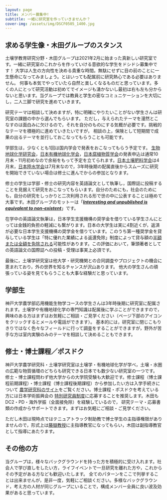 ```yaml
---
layout: page
title: メンバー募集中!
subtitle: 一緒に研究室を作っていきませんか？
cover-img: /assets/img/DSCF0505_1400.jpg
---
```

## 求める学生像・木田グループのスタンス
土壌学教育研究分野・木田グループは2021年2月に始まった真新しい研究室です。一緒に研究室のこれからを作っていける意欲的な学生をドシドシ募集中です！
大学は人生の方向性を決める貴重な時間。無駄にせずに目の前のことに一生懸命になってみましょう。とはいっても配属前に研究熱心である必要はありません。
何事も本気でやっていたら自然と楽しくなるものだと思っています。多くの人にとって研究活動は初めてでイメージも湧かないし最初は右も左も分からないと思います。当グループでは教員と学生の密なコミュニケーションを大切にし，二人三脚で研究を進めていきます。

研究テーマは相談して決めますが，特に明確にやりたいことがない学生さんは研究室の課題の中から選んでもらいます。
ただし，与えられたテーマを漫然とこなすのは面白みに欠けるので，それを自分のものにする気概が必要です。挑戦的なテーマを積極的に進めていきたいですが，
相談の上，保険として短期間で成果の出るテーマを並行しておこなってもらうことも可能です。

学部生は，少なくとも1回は国内学会で発表をおこなってもらう予定です。
[生物地球化学研究会](https://sites.google.com/site/biogeochemnet/home)，[日本有機地球化学会](http://ogeochem.jp/)，[日本腐植物質学会](http://www.research.kobe-u.ac.jp/ans-soil/jhss/)の発表申込は通常10月末・11月初めなので余裕をもって予定を立てられます。[日本土壌肥料学会](http://jssspn.jp/)は4月末，[日本陸水学会](http://www.jslim.jp/)は7月末なので，3年時後期の配属直後からスムーズに研究を開始できていない場合は修士に進んでからの参加となります。

修士の学生は学部・修士の研究内容を英語論文として執筆し，国際誌に投稿することを見据えて研究をおこなってもらいます。自分のためにも，社会のためにも，自分の研究をしっかりと二次利用される形で世の中に公表することは極めて大事です。木田グループのモットーは「[_**Interesting and unpublished is equivalent to non-existent**_](https://onlinelibrary.wiley.com/doi/pdf/10.1002/adma.200400767)」です。

在学中の英語論文執筆は，日本学生支援機構の奨学金を借りている学生さんにとっては金銭的負担の軽減にも繋がります。日本の大学生は実に4割近くが，返済が必要な日本学生支援機構の奨学金を借りています。このうち第一種奨学金を貸与している学生は「特に優れた業績による返還免除」制度によって貸与額の[半額または全額を免除される](https://www.jasso.go.jp/shogakukin/saiyochu/gyosekimenjo/index.html)可能性があります。この評価において，筆頭著者としての英語論文の国際誌への投稿・受理は事実上必須です。

最後に，土壌学研究室は他大学・研究機関との合同調査やプロジェクトの機会に恵まれており，外の世界を知るチャンスが沢山あります。
他大の学生さんの頑張っている姿を見てもらうことも大事な経験だと思っています。

## 学部生
神戸大学農学部応用機能生物学コースの学生さんは3年時後期に研究室に配属されます。土壌学や有機地球化学の専門知識は配属後に学ぶことができますので，
興味のある方はまずはお気軽にご相談・ご見学ください（ページ下部のアイコンをクリックするとメールや電話ができます）。
基本的には，研究室に閉じこもりきりではなく色々なフィールドに行って調査をすることができますが，野外が苦手な方は室内実験のみのテーマを相談して決めることもできます。

## 修士・博士課程／ポスドク
神戸大学農学研究科・土壌学研究室は土壌学・有機地球化学が学べ，土壌・水圏の広範な物質循環のどちらも研究できる日本でも数少ない研究室の一つです。
修士・博士課程問わず他大学からの大学院受験も大歓迎です。修士課程（博士課程前期課程）・博士課程（博士課程後期課程）から参加したい方は入学手続きについて
[農学研究科のサイト](http://www.ans.kobe-u.ac.jp/jyukensei/top.html)をご覧ください。博士課程・ポスドクを考えている方には日本学術振興会の
[特別研究員制度](https://www.jsps.go.jp/j-pd/index.html)に応募することを推奨します。木田もDC2・PD・海外学振（全面接免除）を経験しているので，
研究テーマ・応募書類の作成からサポートできます。まずはお気軽にご相談・ご見学ください。

ただし木田は現時点ではテニュアトラック制助教で博士学生の主指導権限がありませんので，形式上は[藤嶽教授](http://www.research.kobe-u.ac.jp/ans-soil/member.html)に主指導教官になってもらい，木田は副指導教官として指導にあたります。

## その他の方
当グループは，様々なバックグラウンドを持った方を積極的に受け入れます。社会人で学び直しをしたい方，ライフイベントで一旦研究を離れた方や，これからその予定がある方なども歓迎いたします。
全てのパターンをここで列挙することは出来ませんが，是非一度，気軽にご相談ください。多様なバックグラウンド，考え方の人材が同じグループにいることで，構成メンバー全員に良い波及効果があると思っています。
